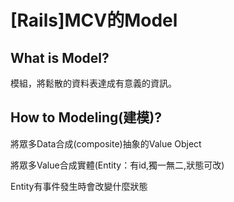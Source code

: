 # [Rails]MCV的Model
## What is Model?
模組，將鬆散的資料表達成有意義的資訊。

## How to Modeling(建模)?
將眾多Data合成(composite)抽象的Value Object

將眾多Value合成實體(Entity：有id,獨一無二,狀態可改)

Entity有事件發生時會改變什麼狀態

